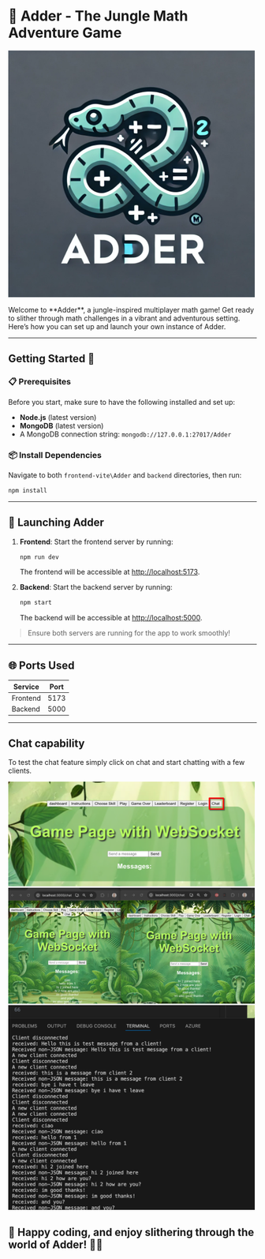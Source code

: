 # 🐍 Adder - The Jungle Math Adventure Game

<p>
   <img src="./docs/images/logo.jpg" alt="Adder Logo" width="500"/>
</p>
Welcome to **Adder**, a jungle-inspired multiplayer math game! Get ready to slither through math challenges in a vibrant and adventurous setting. Here’s how you can set up and launch your own instance of Adder.

---

## Getting Started 🚀

### 📋 Prerequisites

Before you start, make sure to have the following installed and set up:
- **Node.js** (latest version)
- **MongoDB** (latest version)
- A MongoDB connection string: `mongodb://127.0.0.1:27017/Adder`

### 📦 Install Dependencies

Navigate to both `frontend-vite\Adder` and `backend` directories, then run:
```bash
npm install
```

---

## 🚀 Launching Adder

1. **Frontend**: Start the frontend server by running:
   ```bash
   npm run dev
   ```
   The frontend will be accessible at [http://localhost:5173](http://localhost:3000).

2. **Backend**: Start the backend server by running:
   ```bash
   npm start
   ```
   The backend will be accessible at [http://localhost:5000](http://localhost:5000).

> Ensure both servers are running for the app to work smoothly!

---

## 🌐 Ports Used

| Service    | Port |
|------------|------|
| Frontend   | 5173 |
| Backend    | 5000 |

---

## Chat capability
To test the chat feature simply click on chat and start chatting with a few clients.

<img src="./docs/images/chat_home.png" alt="Chat home" width="500"/>

<img src="./docs/images/chat_front.png" alt="client chat msg" width="500"/>

<img src="./docs/images/chat_backend.png" alt="backend logs" width="500"/>



## 🌱 Happy coding, and enjoy slithering through the world of Adder! 🐍🌿
